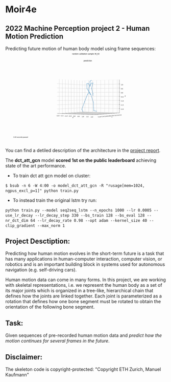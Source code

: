 # Moir4e
## 2022 Machine Perception project 2 - Human Motion Prediction

Predicting future motion of human body model using frame sequences:
<img src = "random_sample.gif" scale="0.3" title = "Predicting future motion of human body model using frame sequences"/>

You can find a detiled description of the architecture in the [project report](Moir4e/Machine_Perception_Report_Moi4e.pdf). 

The **dct_att_gcn** model **scored 1st on the public leaderboard** achieving state of the art performance. 

- To train dct att gcn model on cluster: 
``` 
$ bsub -n 6 -W 4:00 -o model_dct_att_gcn -R "rusage[mem=1024, ngpus_excl_p=1]" python train.py 
```

- To instead train the original lstm try run:
``` 
python train.py --model seq2seq_lstm --n_epochs 1000 --lr 0.0005 --use_lr_decay --lr_decay_step 330 --bs_train 128 --bs_eval 128 --nr_dct_dim 64 --lr_decay_rate 0.98 --opt adam --kernel_size 40 --clip_gradient --max_norm 1
 ```

## Project Desctiption:
Predicting how human motion evolves in the short-term future is a task that has many applications in human-computer interaction, computer vision, or robotics and is an important building block in systems used for autonomous navigation (e.g. self-driving cars).

Human motion data can come in many forms. In this project, we are working with skeletal representations, i.e. we represent the human body as a set of its major joints which is organized in a tree-like, hierarchical chain that defines how the joints are linked together. Each joint is parameterized as a rotation that defines how one bone segment must be rotated to obtain the orientation of the following bone segment.

## Task:
Given sequences of pre-recorded human motion data and *predict how the motion continues for several frames in the future*.

## Disclaimer:
The skeleton code is copyright-protected: "Copyright ETH Zurich, Manuel Kaufmann"